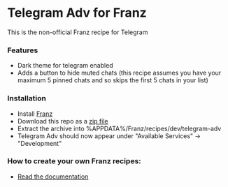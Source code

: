 # Telegram Adv for Franz
This is the non-official Franz recipe for Telegram

### Features
* Dark theme for telegram enabled
* Adds a button to hide muted chats (this recipe assumes you have your maximum 5 pinned chats and so skips the first 5 chats in your list)

### Installation
* Install [Franz](https://meetfranz.com)
* Download this repo as a [zip file](https://github.com/webworker01/recipe-telegram/archive/master.zip)
* Extract the archive into %APPDATA%/Franz/recipes/dev/telegram-adv
* Telegram Adv should now appear under "Available Services" -> "Development"

### How to create your own Franz recipes:
* [Read the documentation](https://github.com/meetfranz/plugins)
